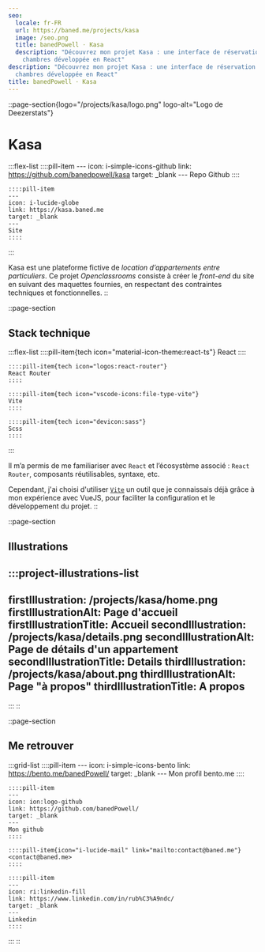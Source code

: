 ```yaml
---
seo:
  locale: fr-FR
  url: https://baned.me/projects/kasa
  image: /seo.png
  title: banedPowell ⋅ Kasa
  description: "Découvrez mon projet Kasa : une interface de réservation de
    chambres développée en React"
description: "Découvrez mon projet Kasa : une interface de réservation de
  chambres développée en React"
title: banedPowell ⋅ Kasa
---
```


::page-section{logo="/projects/kasa/logo.png" logo-alt="Logo de Deezerstats"}
# Kasa

  :::flex-list
    ::::pill-item
    ---
    icon: i-simple-icons-github
    link: https://github.com/banedpowell/kasa
    target: _blank
    ---
    Repo Github
    ::::
  
    ::::pill-item
    ---
    icon: i-lucide-globe
    link: https://kasa.baned.me
    target: _blank
    ---
    Site
    ::::
  :::

Kasa est une plateforme fictive de *location d’appartements entre particuliers*. Ce projet *Openclassrooms* consiste à créer le *front-end* du site en suivant des maquettes fournies, en respectant des contraintes techniques et fonctionnelles.
::

::page-section
## Stack technique

  :::flex-list
    ::::pill-item{tech icon="material-icon-theme:react-ts"}
    React
    ::::
  
    ::::pill-item{tech icon="logos:react-router"}
    React Router
    ::::
  
    ::::pill-item{tech icon="vscode-icons:file-type-vite"}
    Vite
    ::::
  
    ::::pill-item{tech icon="devicon:sass"}
    Scss
    ::::
  :::

Il m’a permis de me familiariser avec `React` et l’écosystème associé : `React Router`, composants réutilisables, syntaxe, etc.

Cependant, j'ai choisi d'utiliser [`Vite`](https://vite.dev/) un outil que je connaissais déjà grâce à mon expérience avec VueJS, pour faciliter la configuration et le développement du projet.
::

::page-section
## Illustrations

  :::project-illustrations-list
  ---
  firstIllustration: /projects/kasa/home.png
  firstIllustrationAlt: Page d'accueil
  firstIllustrationTitle: Accueil
  secondIllustration: /projects/kasa/details.png
  secondIllustrationAlt: Page de détails d'un appartement
  secondIllustrationTitle: Details
  thirdIllustration: /projects/kasa/about.png
  thirdIllustrationAlt: Page "à propos"
  thirdIllustrationTitle: A propos
  ---
  :::
::

::page-section
## Me retrouver

  :::grid-list
    ::::pill-item
    ---
    icon: i-simple-icons-bento
    link: https://bento.me/banedPowell/
    target: _blank
    ---
    Mon profil bento.me
    ::::
  
    ::::pill-item
    ---
    icon: ion:logo-github
    link: https://github.com/banedPowell/
    target: _blank
    ---
    Mon github
    ::::
  
    ::::pill-item{icon="i-lucide-mail" link="mailto:contact@baned.me"}
    <contact@baned.me>
    ::::
  
    ::::pill-item
    ---
    icon: ri:linkedin-fill
    link: https://www.linkedin.com/in/rub%C3%A9ndc/
    target: _blank
    ---
    Linkedin
    ::::
  :::
::
